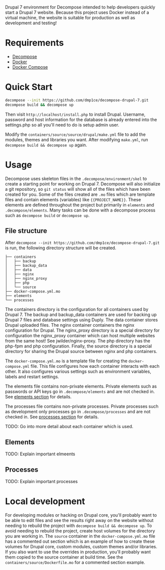 Drupal 7 environment for Decompose intended to help developers quickly start a Drupal 7 website. Because this project uses Docker instead of a virtual machine, the website is suitable for production as well as development and testing!

# Requirements

- [Decompose](https://github.com/dmp1ce/decompose)
- [Docker](http://www.docker.com/)
- [Docker Compose](http://docs.docker.com/compose/)

# Quick Start

``` sh
decompose --init https://github.com/dmp1ce/decompose-drupal-7.git
decompose build && decompose up
```
Then visit `http://localhost/install.php` to install Drupal. Username, password and host information for the database is already entered into the settings.php so all you'll need to do is setup admin user.

Modify the `containers/source/source/drupal/make.yml` file to add the modules, themes and libraries you want. After modifying `make.yml`, run `decompose build && decompose up` again.

# Usage

Decompose uses skeleton files in the `.decompose/environment/skel` to create a starting point for working on Drupal 7. Decompose will also initialize a git repository, so `git status` will show all of the files which have been created for you. Some of the files created are `.mo` files which are template files and contain elements (variables) like `{{PROJECT_NAME}}`. These elements are defined throughout the project but primarily in `elements` and `.decompose/elements`. Many tasks can be done with a decompose process such as `decompose build` or `decompose up`.

## File structure

After `decompose --init https://github.com/dmp1ce/decompose-drupal-7.git` is run, the following directory structure will be created.
```
├── containers
│   ├── backup
│   ├── backup_data
│   ├── data
│   ├── nginx
│   ├── nginx_proxy
│   ├── php
│   └── source
├── docker-compose.yml.mo
├── elements
└── processes
```
The containers directory is the configuration for all containers used by Drupal 7. The backup and backup_data containers are used for backing up Drupal 7 files and database settings using Duply. The data container stores Drupal uploaded files. The nginx container containers the nginx configuration for Drupal. The nginx_proxy directory is a special directory for configuration the nginx_proxy container which can host multiple websites from the same host! See jwilder/nginx-proxy. The php directory has the php-fpm and php configuration. Finally, the source directory is a special directory for sharing the Drupal source between nginx and php containers.

The `docker-compose.yml.mo` is a template file for creating the `docker-compose.yml` file. This file configures how each container interacts with each other. It also configures various settings such as environment variables, labels and restart settings.

The elements file contains non-private elements. Private elements such as passwords or API keys go in `.decompose/elements` and are not checked in. See [elements section](#elements) for details.

The processes file contains non-private processes. Private processes such as development only processes go in `.decompose/processes` and are not checked in. See [processes section](#processes) for details.

TODO: Go into more detail about each container which is used.

## Elements

TODO: Explain important elmeents

## Processes

TODO: Explain important processes

# Local development

For developing modules or hacking on Drupal core, you'll probably want to be able to edit files and see the results right away on the website without needing to rebuild the project with `decompose build && decompose up`. To avoid needing to rebuild the project, create host volumes for the directory you are working in. The `source` container in the `docker-compose.yml.mo` file has a commented out section which is an example of how to create these volumes for Drupal core, custom modules, custom themes and/or libraries. If you also want to use the overrides in production, you'll probably want them copied to the source container at build time. See the `containers/source/Dockerfile.mo` for a commented section example.
